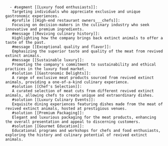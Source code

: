       - #segment [[Luxury food enthusiasts]]:
       Targeting individuals who appreciate exclusive and unique gastronomic experiences.
       #profile [[High-end restaurant owners___chefs]]:
       Focusing on decision-makers in the culinary industry who seek innovative and premium ingredients.
       #message [[Reviving culinary history]]:
       Highlighting how the company brings back extinct animals to offer a taste of the past.
       #message [[Exceptional quality and flavor]]:
       Emphasizing the superior taste and quality of the meat from revived extinct animals.
       #message [[Sustainable luxury]]:
       Promoting the company's commitment to sustainability and ethical practices in the luxury food market.
       #solution [[Gastronomic Delights]]:
       A range of exclusive meat products sourced from revived extinct animals, providing a one-of-a-kind culinary experience.
       #solution [[Chef's Selection]]:
       A curated selection of meat cuts from different revived extinct animals, allowing chefs to create unique and extraordinary dishes.
       #solution [[Luxury Culinary Events]]:
       Exquisite dining experiences featuring dishes made from the meat of revived extinct animals, hosted at prestigious venues.
       #solution [[Premium Packaging]]:
       Elegant and luxurious packaging for the meat products, enhancing the overall presentation and appeal to discerning customers.
       #solution [[Gourmet Education]]:
       Educational programs and workshops for chefs and food enthusiasts, exploring the history and culinary potential of revived extinct animals.

